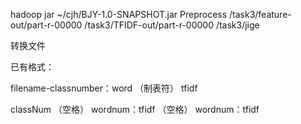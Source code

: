 hadoop jar ~/cjh/BJY-1.0-SNAPSHOT.jar Preprocess /task3/feature-out/part-r-00000 /task3/TFIDF-out/part-r-00000 /task3/jige

转换文件

已有格式：

filename-classnumber：word （制表符） tfidf 

classNum （空格） wordnum：tfidf （空格） wordnum：tfidf 